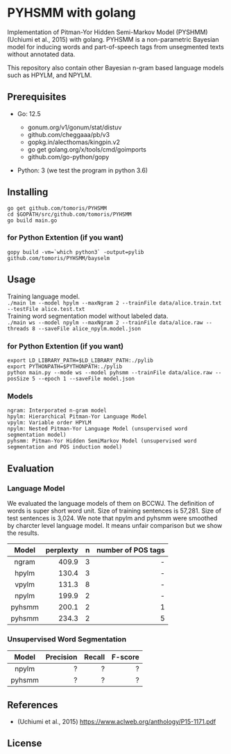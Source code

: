 # PYHSMM with golang
Implementation of Pitman-Yor Hidden Semi-Markov Model (PYSHMM) (Uchiumi et al., 2015) with golang. PYHSMM is a non-parametric Bayesian model for inducing words and part-of-speech tags from unsegmented texts without annotated data.

This repository also contain other Bayesian n-gram based language models such as HPYLM, and NPYLM.

## Prerequisites
- Go: 12.5  
    - gonum.org/v1/gonum/stat/distuv  
    - github.com/cheggaaa/pb/v3  
    - gopkg.in/alecthomas/kingpin.v2 
    - go get golang.org/x/tools/cmd/goimports   
    - github.com/go-python/gopy  

- Python: 3 (we test the program in python 3.6)  


## Installing
```
go get github.com/tomoris/PYHSMM
cd $GOPATH/src/github.com/tomoris/PYHSMM
go build main.go
```

### for Python Extention (if you want)
```
gopy build -vm=`which python3` -output=pylib github.com/tomoris/PYHSMM/bayselm
```

## Usage
Training language model.  
`./main lm --model hpylm --maxNgram 2 --trainFile data/alice.train.txt --testFile alice.test.txt`  
Training word segmentation model without labeled data.  
`./main ws --model npylm --maxNgram 2 --trainFile data/alice.raw --threads 8 --saveFile alice_npylm.model.json`  

### for Python Extention (if you want)
```
export LD_LIBRARY_PATH=$LD_LIBRARY_PATH:./pylib
export PYTHONPATH=$PYTHONPATH:./pylib
python main.py --mode ws --model pyhsmm --trainFile data/alice.raw --posSize 5 --epoch 1 --saveFile model.json
```



### Models
```
ngram: Interporated n-gram model
hpylm: Hierarchical Pitman-Yor Language Model
vpylm: Variable order HPYLM
npylm: Nested Pitman-Yor Language Model (unsupervised word segmentation model)
pyhsmm: Pitman-Yor Hidden SemiMarkov Model (unsupervised word segmentation and POS induction model)
```

## Evaluation

### Language Model
We evaluated the language models of them on BCCWJ. The definition of words is super short word unit. Size of training sentences is 57,281. Size of test sentences is 3,024. We note that npylm and pyhsmm were smoothed by charcter level language model. It means unfair comparison but we show the results.

| Model  | perplexty |    n | number of POS tags |
| :----: | --------: | ---: | -----------------: |
| ngram  |     409.9 |    3 |                  - |
| hpylm  |     130.4 |    3 |                  - |
| vpylm  |     131.3 |    8 |                  - |
| npylm  |     199.9 |    2 |                  - |
| pyhsmm |     200.1 |    2 |                  1 |
| pyhsmm |     234.3 |    2 |                  5 |

### Unsupervised Word Segmentation

| Model  | Precision | Recall | F-score |
| :----: | --------: | -----: | ------: |
| npylm  |         ? |      ? |       ? |
| pyhsmm |         ? |      ? |       ? |


## References
- (Uchiumi et al., 2015) https://www.aclweb.org/anthology/P15-1171.pdf

## License